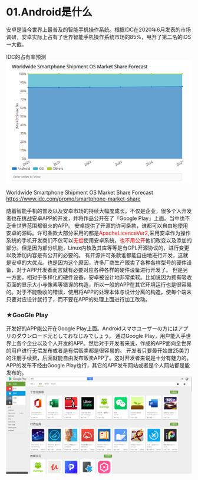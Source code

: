 # 01.Android是什么

安卓是当今世界上最普及的智能手机操作系统。根据IDC在2020年6月发表的市场调研，安卓实际上占有了世界智能手机操作系统市场的85%，甩开了第二名的iOS一大截。

IDC的占有率预测
<img src="../image/idc_android_share.png"/>

Worldwide Smartphone Shipment OS Market Share Forecast
https://www.idc.com/promo/smartphone-market-share

随着智能手机的普及以及安卓市场的持续大幅度成长。不仅是企业，很多个人开发者也在挑战安卓APP的开发，并将作品公开在了「Google Play」上面。当中也不乏全世界范围都很火的APP。
安卓提供了开源的许可条款，谁都可以自由地使用安卓的源码。许可条款大部分采用的都是<font color=red>ApacheLicenceVer2</font>,采用安卓作为操作系统的手机开发商们不仅可以<font color=red>无偿</font>使用安卓系统，<font color=red>也不用公开</font>他们改变以及添加的部分。但是因为部分机能，Linux内核及其库等等是有GPL开源协议的，进行变更以及添加内容是有公开的必要的。
有开源许可条款谁都能自由地进行开发，这就是安卓的大优点。也是因为这个原因，许多厂商生产贩卖了各种各样型号的硬件设备，对于APP开发者而言就有必要对应各种各样的硬件设备进行开发了。
但是另一方面，相对于多样化的硬件设备，安卓被设计地非常柔软。比如说因为拥有吸收页面的显示大小与像素等错误的构造，所以一般的APP在其它环境运行也是很容易的。对于不能吸收的错误，使用将APP的处理本体与设计分离的构造，使每个端末只要对应设计就行了，而不要在APP的处理上面进行加工改动。
### ★GooGle Play<div id="google_play"><div>
开发好的APP能公开在Google Play上面。Androidスマホユーザーの方にはアプリのダウンロード元としておなじみでしょう。
通过Google Play，用户能入手世界上各个企业以及个人开发的APP。然后对于开发者来说，作成的APP面向全世界的用户进行无偿发布或者是有偿贩卖都是很容易的。
开发者只要最开始缴25美刀的注册手续费，后面就能自由发布贩卖APP了。这对开发者来说是十分有魅力的。
APP的发布不经由Google Play也行，其它的APP发布网站或者是个人网站都是能发布的。
<img src="../image/google_play_page.png"/>